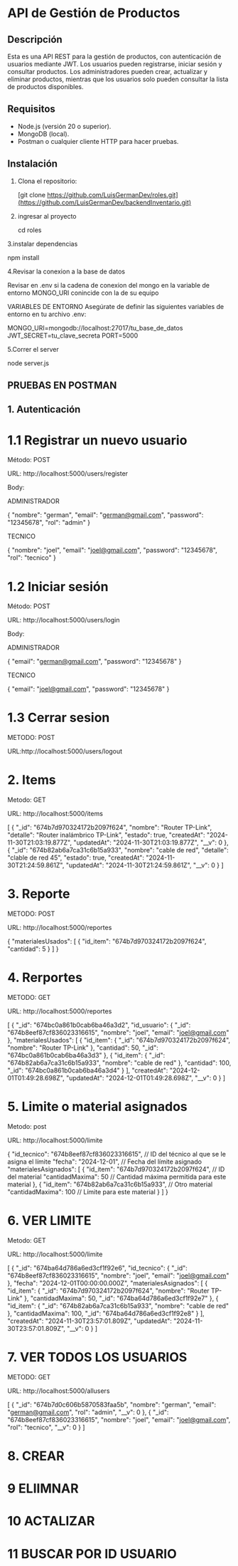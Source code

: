 # API de Gestión de Productos

## Descripción
Esta es una API REST para la gestión de productos, con autenticación de usuarios mediante JWT.
Los usuarios pueden registrarse, iniciar sesión y consultar productos. Los administradores pueden crear, actualizar y eliminar productos,
mientras que los usuarios solo pueden consultar la lista de productos disponibles.

## Requisitos
- Node.js (versión 20 o superior).
- MongoDB (local).
- Postman o cualquier cliente HTTP para hacer pruebas.

## Instalación

1. Clona el repositorio:

   
   [git clone https://github.com/LuisGermanDev/roles.git](https://github.com/LuisGermanDev/backendInventario.git)

2. ingresar al proyecto

   cd roles

3.instalar dependencias

   npm install

4.Revisar la conexion a la base de datos

   Revisar en .env si la cadena de conexion del mongo en la variable de entorno MONGO_URI conincide con la de su equipo

VARIABLES DE ENTORNO
Asegúrate de definir las siguientes variables de entorno en tu archivo .env:

MONGO_URI=mongodb://localhost:27017/tu_base_de_datos
JWT_SECRET=tu_clave_secreta
PORT=5000


5.Correr el server

   node server.js


## PRUEBAS EN POSTMAN

## 1. Autenticación

# 1.1 Registrar un nuevo usuario

Método: POST

URL: http://localhost:5000/users/register


Body:

ADMINISTRADOR

{
  "nombre": "german",
  "email": "german@gmail.com",
  "password": "12345678",
  "rol": "admin"
}


TECNICO

{
  "nombre": "joel",
  "email": "joel@gmail.com",
  "password": "12345678",
  "rol": "tecnico"
}


# 1.2 Iniciar sesión
Método: POST

URL: http://localhost:5000/users/login

Body:

ADMINISTRADOR

{
  "email": "german@gmail.com",
  "password": "12345678"
}

TECNICO

{
  "email": "joel@gmail.com",
  "password": "12345678"
}

# 1.3 Cerrar sesion

METODO: POST

URL:http://localhost:5000/users/logout


# 2. Items

Metodo: GET

URL: http://localhost:5000/items


[
    {
        "_id": "674b7d970324172b2097f624",
        "nombre": "Router TP-Link",
        "detalle": "Router inalámbrico TP-Link",
        "estado": true,
        "createdAt": "2024-11-30T21:03:19.877Z",
        "updatedAt": "2024-11-30T21:03:19.877Z",
        "__v": 0
    },
    {
        "_id": "674b82ab6a7ca31c6b15a933",
        "nombre": "cable de red",
        "detalle": "clable de red 45",
        "estado": true,
        "createdAt": "2024-11-30T21:24:59.861Z",
        "updatedAt": "2024-11-30T21:24:59.861Z",
        "__v": 0
    }
]

# 3. Reporte

METODO: POST

URL: http://localhost:5000/reportes

{
  "materialesUsados": [
    {
      "id_item": "674b7d970324172b2097f624",
      "cantidad": 5
    }
  ]
}


# 4. Rerportes

METODO: GET

URL: http://localhost:5000/reportes

[
    {
        "_id": "674bc0a861b0cab6ba46a3d2",
        "id_usuario": {
            "_id": "674b8eef87cf836023316615",
            "nombre": "joel",
            "email": "joel@gmail.com"
        },
        "materialesUsados": [
            {
                "id_item": {
                    "_id": "674b7d970324172b2097f624",
                    "nombre": "Router TP-Link"
                },
                "cantidad": 50,
                "_id": "674bc0a861b0cab6ba46a3d3"
            },
            {
                "id_item": {
                    "_id": "674b82ab6a7ca31c6b15a933",
                    "nombre": "cable de red"
                },
                "cantidad": 100,
                "_id": "674bc0a861b0cab6ba46a3d4"
            }
        ],
        "createdAt": "2024-12-01T01:49:28.698Z",
        "updatedAt": "2024-12-01T01:49:28.698Z",
        "__v": 0
    }
]

# 5. Limite o material asignados

Metodo: post

URL: http://localhost:5000/limite

{
  "id_tecnico": "674b8eef87cf836023316615",  // ID del técnico al que se le asigna el límite
  "fecha": "2024-12-01",                     // Fecha del límite asignado
  "materialesAsignados": [
    {
      "id_item": "674b7d970324172b2097f624",  // ID del material
      "cantidadMaxima": 50                    // Cantidad máxima permitida para este material
    },
    {
      "id_item": "674b82ab6a7ca31c6b15a933",  // Otro material
      "cantidadMaxima": 100                   // Límite para este material
    }
  ]
}

# 6. VER LIMITE

Metodo: GET

URL: http://localhost:5000/limite

[
    {
        "_id": "674ba64d786a6ed3cf1f92e6",
        "id_tecnico": {
            "_id": "674b8eef87cf836023316615",
            "nombre": "joel",
            "email": "joel@gmail.com"
        },
        "fecha": "2024-12-01T00:00:00.000Z",
        "materialesAsignados": [
            {
                "id_item": {
                    "_id": "674b7d970324172b2097f624",
                    "nombre": "Router TP-Link"
                },
                "cantidadMaxima": 50,
                "_id": "674ba64d786a6ed3cf1f92e7"
            },
            {
                "id_item": {
                    "_id": "674b82ab6a7ca31c6b15a933",
                    "nombre": "cable de red"
                },
                "cantidadMaxima": 100,
                "_id": "674ba64d786a6ed3cf1f92e8"
            }
        ],
        "createdAt": "2024-11-30T23:57:01.809Z",
        "updatedAt": "2024-11-30T23:57:01.809Z",
        "__v": 0
    }
]
# 7. VER TODOS LOS USUARIOS

METODO: GET

URL: http://localhost:5000/allusers


[
    {
        "_id": "674b7d0c606b5870583faa5b",
        "nombre": "german",
        "email": "german@gmail.com",
        "rol": "admin",
        "__v": 0
    },
    {
        "_id": "674b8eef87cf836023316615",
        "nombre": "joel",
        "email": "joel@gmail.com",
        "rol": "tecnico",
        "__v": 0
    }
]
# 8. CREAR
# 9 ELIIMNAR
# 10 ACTALIZAR
# 11 BUSCAR POR ID USUARIO